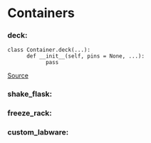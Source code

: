# Containers

### deck:
```
class Container.deck(...):
      def __init__(self, pins = None, ...):
            pass
```
[Source](https://www.google.com)

### shake_flask:

### freeze_rack:

### custom_labware:
